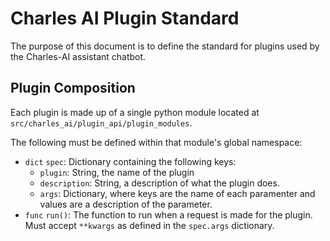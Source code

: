 # Charles AI Plugin Standard
The purpose of this document is to define the standard for plugins used by the Charles-AI assistant chatbot.

## Plugin Composition
Each plugin is made up of a single python module located at `src/charles_ai/plugin_api/plugin_modules`.

The following must be defined within that module's global namespace:
- `dict` `spec`: Dictionary containing the following keys:
  - `plugin`: String, the name of the plugin
  - `description`: String, a description of what the plugin does.
  - `args`: Dictionary, where keys are the name of each paramenter and values are a description of the parameter.
- `func` `run()`: The function to run when a request is made for the plugin. Must accept `**kwargs` as defined in the `spec.args` dictionary.